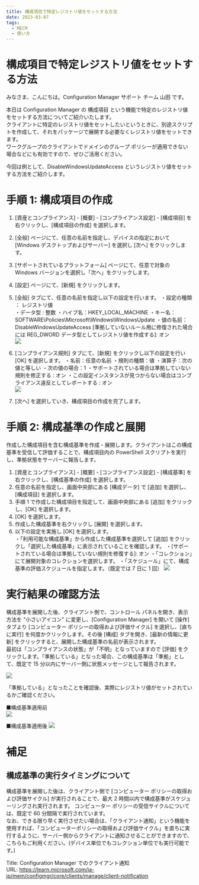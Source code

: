 ```yaml
---
title: 構成項目で特定レジストリ値をセットする方法
date: 2023-03-07
tags:
  - MECM
  - 使い方
---
```

# 構成項目で特定レジストリ値をセットする方法
みなさま、こんにちは。Configuration Manager サポート チーム 山田 です。  
  
本日は Configuration Manager の 構成項目 という機能で特定のレジストリ値をセットする方法についてご紹介いたします。  
クライアントに特定のレジストリ値をセットしたいというときに、別途スクリプトを作成して、それをパッケージで展開する必要なくレジストリ値をセットできます。  
ワークグループのクライアントでドメインのグループ ポリシーが適用できない場合などにも有効ですので、ぜひご活用ください。  
  
今回は例として、DisableWindowsUpdateAccess というレジストリ値をセットする方法をご紹介します。  

# 手順 1: 構成項目の作成
1. [資産とコンプライアンス] - [概要] - [コンプライアンス設定] - [構成項目] を右クリックし、[構成項目の作成] を選択します。
2. [全般] ページにて、任意の名前を指定し、デバイスの指定において [Windows デスクトップおよびサーバー] を選択し [次へ] をクリックします。
3. [サポートされているプラットフォーム] ページにて、任意で対象の Windows バージョンを選択し「次へ」をクリックします。
4. [設定] ページにて、[新規] をクリックします。
5. [全般] タブにて、任意の名前を指定し以下の設定を行います。
・設定の種類 ： レジストリ値  
・データ型 : 整数
・ハイブ名：HKEY_LOCAL_MACHINE
・キー名：SOFTWARE\Policies\Microsoft\Windows\WindowsUpdate
・値の名前：DisableWindowsUpdateAccess
[準拠していないルール用に修復された場合には REG_DWORD データ型としてレジストリ値を作成する]: オン  
![](./20230307_01/2023-03-07-12-00-44.png)

6. [コンプライアンス規則] タブにて、[新規] をクリックし以下の設定を行い [OK] を選択します。
・名前：任意の名前
・規則の種類：値
・演算子：次の値と等しい
・次の値の場合：1
・サポートされている場合は準拠していない規則を修正する : オン
・この設定インスタンスが見つからない場合はコンプライアンス違反としてレポートする : オン  
![](./20230307_01/2023-03-07-13-02-36.png)

7. [次へ] を選択していき、構成項目の作成を完了します。  
  
# 手順 2: 構成基準の作成と展開
作成した構成項目を含む構成基準を作成・展開します。クライアントはこの構成基準を受信して評価することで、構成項目内の PowerShell スクリプトを実行し、準拠状態をサーバーに報告します。

1. [資産とコンプライアンス] - [概要] - [コンプライアンス設定] - [構成基準] を右クリックし、[構成基準の作成] を選択します。
2. 任意の名前を指定し、画面中央部にある [構成データ] で [追加] を選択し、[構成項目] を選択します。
3. 手順 1 で作成した構成項目を指定して、画面中央部にある [追加] をクリックし、[OK] を選択します。  
4. [OK] を選択します。  
5. 作成した構成基準を右クリックし [展開] を選択します。  
6. 以下の設定を実施し [OK] を選択します。  
・「利用可能な構成基準」から作成した構成基準を選択して [追加] をクリックし「選択した構成基準」に表示されていることを確認します。
・[サポートされている場合は準拠していない規則を修復する]: オン
・「コレクション」にて展開対象のコレクションを選択します。
・「スケジュール」にて、構成基準の評価スケジュールを指定します。（既定では 7 日に 1 回）
![](./20230307_01/2023-03-07-13-08-40.png)

# 実行結果の確認方法
構成基準を展開した後、クライアント側で、コントロール パネルを開き、表示方法を "小さいアイコン" に変更し、[Configuration Manager] を開いて [操作] タブより [コンピューター ポリシーの取得および評価サイクル] を選択し、[直ちに実行] を何度かクリックします。その後 [構成] タブを開き、[最新の情報に更新] をクリックすると、展開した構成基準の名前が表示されます。  
最初は「コンプライアンスの状態」が「不明」となっていますので [評価] をクリックします。「準拠している」となった場合、この構成基準は「準拠」として、既定で 15 分以内にサーバー側に状態メッセージとして報告されます。  

![](./20230307_01/2023-03-07-13-09-32.png)

「準拠している」となったことを確認後、実際にレジストリ値がセットされているかご確認ください。  
  
■構成基準適用前  
![](./20230307_01/2023-03-07-13-10-58.png)
  
■構成基準適用後
![](./20230307_01/2023-03-07-13-11-10.png)

# 補足
## 構成基準の実行タイミングについて
構成基準を展開した後は、クライアント側で [コンピューター ポリシーの取得および評価サイクル] が実行されることで、最大 2 時間以内で構成基準がスケジューリングされ実行されます。
コンピューター ポリシーの受信サイクルについては、既定で 60 分間隔で実行されています。  
なお、できる限り早く実行させたい場合は、「クライアント通知」という機能を使用すれば、「コンピューターポリシーの取得および評価サイクル」を直ちに実行するように、サーバー側からクライアントに通知させることができますので、こちらもご利用ください。(デバイス単位でもコレクション単位でも実行可能です。)    
   
Title: Configuration Manager でのクライアント通知  
URL: https://learn.microsoft.com/ja-jp/mem/configmgr/core/clients/manage/client-notification
